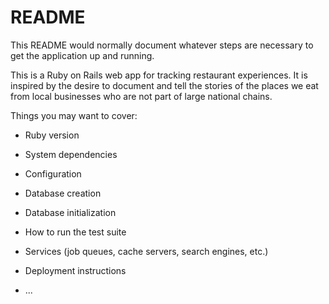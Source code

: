 # README

This README would normally document whatever steps are necessary to get the
application up and running.

This is a Ruby on Rails web app for tracking restaurant experiences. It is inspired
by the desire to document and tell the stories of the places we eat from
local businesses who are not part of large national chains. 


Things you may want to cover:

* Ruby version

* System dependencies

* Configuration

* Database creation

* Database initialization

* How to run the test suite

* Services (job queues, cache servers, search engines, etc.)

* Deployment instructions

* ...
